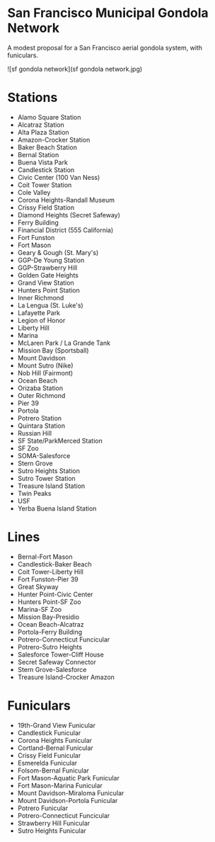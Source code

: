 # San Francisco Municipal Gondola Network
A modest proposal for a San Francisco aerial gondola system, with funiculars.

![sf gondola network](sf gondola network.jpg)

# Stations
- Alamo Square Station
- Alcatraz Station
- Alta Plaza Station
- Amazon-Crocker Station
- Baker Beach Station
- Bernal Station
- Buena Vista Park
- Candlestick Station
- Civic Center (100 Van Ness)
- Coit Tower Station
- Cole Valley
- Corona Heights-Randall Museum
- Crissy Field Station
- Diamond Heights (Secret Safeway)
- Ferry Building
- Financial District (555 California)
- Fort Funston
- Fort Mason
- Geary & Gough (St. Mary's)
- GGP-De Young Station
- GGP-Strawberry Hill
- Golden Gate Heights
- Grand View Station
- Hunters Point Station
- Inner Richmond
- La Lengua (St. Luke's)
- Lafayette Park
- Legion of Honor
- Liberty Hill
- Marina
- McLaren Park / La Grande Tank
- Mission Bay (Sportsball)
- Mount Davidson
- Mount Sutro (Nike)
- Nob Hill (Fairmont)
- Ocean Beach
- Orizaba Station
- Outer Richmond
- Pier 39
- Portola
- Potrero Station
- Quintara Station
- Russian Hill
- SF State/ParkMerced Station
- SF Zoo
- SOMA-Salesforce
- Stern Grove
- Sutro Heights Station
- Sutro Tower Station
- Treasure Island Station
- Twin Peaks
- USF
- Yerba Buena Island Station

# Lines
- Bernal-Fort Mason
- Candlestick-Baker Beach
- Coit Tower-Liberty Hill
- Fort Funston-Pier 39
- Great Skyway
- Hunter Point-Civic Center
- Hunters Point-SF Zoo
- Marina-SF Zoo
- Mission Bay-Presidio
- Ocean Beach-Alcatraz
- Portola-Ferry Building
- Potrero-Connecticut Funcicular
- Potrero-Sutro Heights
- Salesforce Tower-Cliff House
- Secret Safeway Connector
- Stern Grove-Salesforce
- Treasure Island-Crocker Amazon

# Funiculars
- 19th-Grand View Funicular
- Candlestick Funicular
- Corona Heights Funicular
- Cortland-Bernal Funicular
- Crissy Field Funicular
- Esmerelda Funicular
- Folsom-Bernal Funicular
- Fort Mason-Aquatic Park Funicular
- Fort Mason-Marina Funicular
- Mount Davidson-Miraloma Funicular
- Mount Davidson-Portola Funicular
- Potrero Funicular
- Potrero-Connecticut Funcicular
- Strawberry Hill Funicular
- Sutro Heights Funicular
